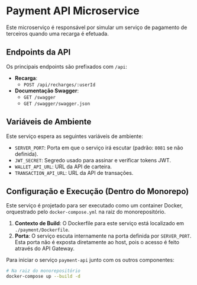 # Payment API Microservice

Este microserviço é responsável por simular um serviço de pagamento de terceiros quando uma recarga é efetuada.

## Endpoints da API

Os principais endpoints são prefixados com `/api`:

*   **Recarga**:
    *   `POST /api/recharges/:userId`
*   **Documentação Swagger**:
    *   `GET /swagger`
    *   `GET /swagger/swagger.json`

## Variáveis de Ambiente

Este serviço espera as seguintes variáveis de ambiente:

*   `SERVER_PORT`: Porta em que o serviço irá escutar (padrão: `8081` se não definida).
*   `JWT_SECRET`: Segredo usado para assinar e verificar tokens JWT.
*   `WALLET_API_URL`: URL da API de carteira.
*   `TRANSACTION_API_URL`: URL da API de transações.

## Configuração e Execução (Dentro do Monorepo)

Este serviço é projetado para ser executado como um container Docker, orquestrado pelo `docker-compose.yml` na raiz do monorepositório.

1.  **Contexto de Build**: O Dockerfile para este serviço está localizado em `./payment/Dockerfile`.
2.  **Porta**: O serviço escuta internamente na porta definida por `SERVER_PORT`. Esta porta não é exposta diretamente ao host, pois o acesso é feito através do API Gateway.

Para iniciar o serviço `payment-api` junto com os outros componentes:

```bash
# Na raiz do monorepositório
docker-compose up --build -d

